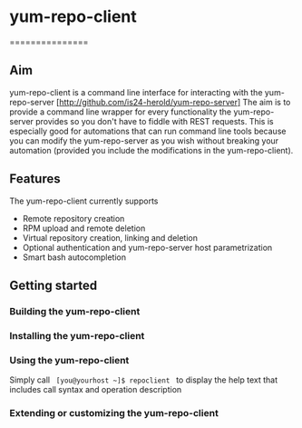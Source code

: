 # yum-repo-client
===============

## Aim
yum-repo-client is a command line interface for interacting with the yum-repo-server [http://github.com/is24-herold/yum-repo-server]
The aim is to provide a command line wrapper for every functionality the yum-repo-server provides so you don't have to fiddle with REST requests.
This is especially good for automations that can run command line tools because you can modify the yum-repo-server as you wish without breaking your automation (provided you include the modifications in the yum-repo-client).

## Features
The yum-repo-client currently supports
* Remote repository creation
* RPM upload and remote deletion
* Virtual repository creation, linking and deletion
* Optional authentication and yum-repo-server host parametrization
* Smart bash autocompletion

## Getting started
### Building the yum-repo-client
### Installing the yum-repo-client
### Using the yum-repo-client
Simply call 
<code> [you@yourhost ~]$ repoclient </code> 
to display the help text that includes call syntax and operation description
### Extending or customizing the yum-repo-client